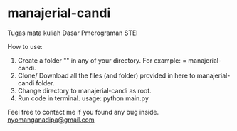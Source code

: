 # manajerial-candi
Tugas mata kuliah Dasar Pmerograman STEI

How to use:
1. Create a folder "<folder-name>" in any of your directory. For example: <folder-name> = manajerial-candi.
2. Clone/ Download all the files (and folder) provided in here to manajerial-candi folder.
3. Change directory to manajerial-candi as root.
4. Run code in terminal. usage: python main.py <database-folder>

Feel free to contact me if you found any bug inside. nyomanganadipa@gmail.com
